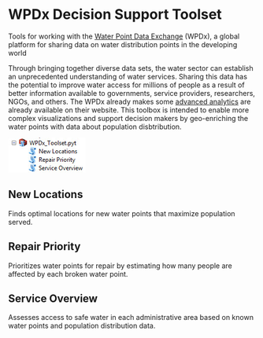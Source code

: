 # WPDx Decision Support Toolset

Tools for working with the [Water Point Data Exchange](https://www.waterpointdata.org/) (WPDx), a global platform for sharing data on water distribution points in the developing world

 Through bringing together diverse data sets, the water sector can establish an unprecedented understanding of water services. Sharing this data has the potential to improve water access for millions of people as a result of better information available to governments, service providers, researchers, NGOs, and others. The WPDx already makes some [advanced analytics](https://data.waterpointdata.org/view/cn6c-zc2q) are already available on their website. This toolbox is intended to enable more complex visualizations and support decision makers by geo-enriching the water points with data about population disbtribution.
 
 ![WPDx Toolset in ArcCatalog](/scripts/data/screenshot.jpg)
 
## New Locations

Finds optimal locations for new water points that maximize population served.				   
						   
## Repair Priority
   
Prioritizes water points for repair by estimating how many people are affected by each broken water point.

## Service Overview

Assesses access to safe water in each administrative area based on known water points and population distribution data.


